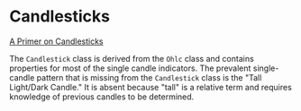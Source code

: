 # Candlesticks

[A Primer on Candlesticks](https://www.ig.com/en/trading-strategies/japanese-candlestick-trading-guide-200615)

The `Candlestick` class is derived from the `Ohlc` class and contains properties for most of the single candle indicators.
The prevalent single-candle pattern that is missing from the `Candlestick` class is the "Tall Light/Dark Candle."
It is absent because "tall" is a relative term and requires knowledge of previous candles to be determined.

